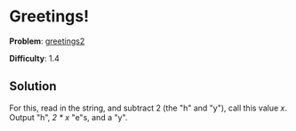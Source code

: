 # Greetings!

**Problem**: [greetings2](https://open.kattis.com/problems/greetings2)

**Difficulty**: 1.4

## Solution

For this, read in the string, and subtract 2 (the "h" and "y"), call this value *x*. Output "h", *2 \* x* "e"s, and a "y".
